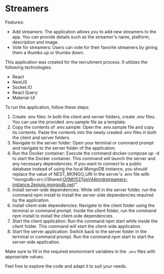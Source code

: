# Streamers

Features:
- Add streamers: The application allows you to add new streamers to the app. You can provide details such as the streamer's name, platform, description and image.
- Vote for streamers: Users can vote for their favorite streamers by giving them a thumbs up or thumbs down.


This application was created for the recruitment process. It utilizes the following technologies:

- React
- NestJS
- Socket.IO
- React Query
- Material-UI



To run the application, follow these steps:

1. Create .env files: In both the client and server folders, create .env files. You can use the provided .env.sample file as a template.
2. Copy the contents of .env.sample: Open the .env.sample file and copy its contents. Paste the contents into the newly created .env files in both the client and server folders.
3. Navigate to the server folder: Open your terminal or command prompt and navigate to the server folder of the application.
4. Run the Docker container: Execute the command docker-compose up -d to start the Docker container. This command will launch the server and any necessary dependencies. If you want to connect to a public database instead of using the local MongoDB instance, you should replace the value of NEST_MONGO_URI in the server's .env file with "mongodb+srv://Shared:Oj1Ml153TgsV4Atm@streamers-instance.2esjujg.mongodb.net/".
5. Install server-side dependencies: While still in the server folder, run the command npm install to install the server-side dependencies required by the application.
6. Install client-side dependencies: Navigate to the client folder using the terminal or command prompt. Inside the client folder, run the command npm install to install the client-side dependencies.
7. Start the client application: Run the command npm start while inside the client folder. This command will start the client-side application.
8. Start the server application: Switch back to the server folder in the terminal or command prompt. Run the command npm start to start the server-side application.


Make sure to fill in the required environment variables in the `.env` files with appropriate values.




Feel free to explore the code and adapt it to suit your needs.
